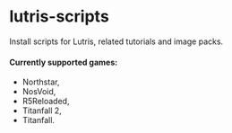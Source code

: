 # lutris-scripts
Install scripts for Lutris, related tutorials and image packs.

#### Currently supported games:
- Northstar,
- NosVoid,
- R5Reloaded,
- Titanfall 2,
- Titanfall.
